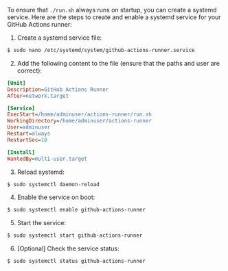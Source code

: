 To ensure that `./run.sh` always runs on startup, you can create a systemd service. Here are the steps to create and enable a systemd service for your GitHub Actions runner:

1. Create a systemd service file:

```bash
$ sudo nano /etc/systemd/system/github-actions-runner.service
```

2. Add the following content to the file (ensure that the paths and user are correct):

```ini
[Unit]
Description=GitHub Actions Runner
After=network.target

[Service]
ExecStart=/home/adminuser/actions-runner/run.sh
WorkingDirectory=/home/adminuser/actions-runner
User=adminuser
Restart=always
RestartSec=10

[Install]
WantedBy=multi-user.target
```

3. Reload systemd:

```bash
$ sudo systemctl daemon-reload
```

4. Enable the service on boot:

```bash
$ sudo systemctl enable github-actions-runner
```

5. Start the service:

```bash
$ sudo systemctl start github-actions-runner
```

6. [Optional] Check the service status:

```bash
$ sudo systemctl status github-actions-runner
```
